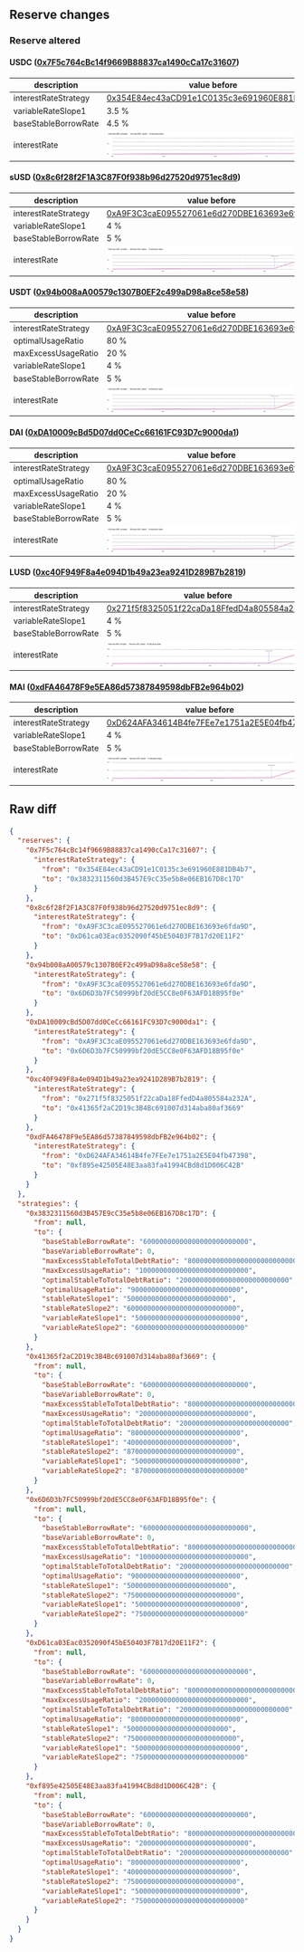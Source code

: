## Reserve changes

### Reserve altered

#### USDC ([0x7F5c764cBc14f9669B88837ca1490cCa17c31607](https://optimistic.etherscan.io/address/0x7F5c764cBc14f9669B88837ca1490cCa17c31607))

| description | value before | value after |
| --- | --- | --- |
| interestRateStrategy | [0x354E84ec43aCD91e1C0135c3e691960E881DB4b7](https://optimistic.etherscan.io/address/0x354E84ec43aCD91e1C0135c3e691960E881DB4b7) | [0x3832311560d3B457E9cC35e5b8e06EB167D8c17D](https://optimistic.etherscan.io/address/0x3832311560d3B457E9cC35e5b8e06EB167D8c17D) |
| variableRateSlope1 | 3.5 % | 5 % |
| baseStableBorrowRate | 4.5 % | 6 % |
| interestRate | ![before](/.assets/0372907d0b2f3da48f7adcaed3b1452230cd5c2b.svg) | ![after](/.assets/2054bce529b78cac463f95dc79fc18b65a0c1f44.svg) |

#### sUSD ([0x8c6f28f2F1A3C87F0f938b96d27520d9751ec8d9](https://optimistic.etherscan.io/address/0x8c6f28f2F1A3C87F0f938b96d27520d9751ec8d9))

| description | value before | value after |
| --- | --- | --- |
| interestRateStrategy | [0xA9F3C3caE095527061e6d270DBE163693e6fda9D](https://optimistic.etherscan.io/address/0xA9F3C3caE095527061e6d270DBE163693e6fda9D) | [0xD61ca03Eac0352090f45bE50403F7B17d20E11F2](https://optimistic.etherscan.io/address/0xD61ca03Eac0352090f45bE50403F7B17d20E11F2) |
| variableRateSlope1 | 4 % | 5 % |
| baseStableBorrowRate | 5 % | 6 % |
| interestRate | ![before](/.assets/8d9de32bf30b1c9dcf71f07a13b228c69a71a4ce.svg) | ![after](/.assets/9ed0ac5bda0d6aea5b627325dd757aab5a706122.svg) |

#### USDT ([0x94b008aA00579c1307B0EF2c499aD98a8ce58e58](https://optimistic.etherscan.io/address/0x94b008aA00579c1307B0EF2c499aD98a8ce58e58))

| description | value before | value after |
| --- | --- | --- |
| interestRateStrategy | [0xA9F3C3caE095527061e6d270DBE163693e6fda9D](https://optimistic.etherscan.io/address/0xA9F3C3caE095527061e6d270DBE163693e6fda9D) | [0x6D6D3b7FC50999bf20dE5CC8e0F63AFD18B95f0e](https://optimistic.etherscan.io/address/0x6D6D3b7FC50999bf20dE5CC8e0F63AFD18B95f0e) |
| optimalUsageRatio | 80 % | 90 % |
| maxExcessUsageRatio | 20 % | 10 % |
| variableRateSlope1 | 4 % | 5 % |
| baseStableBorrowRate | 5 % | 6 % |
| interestRate | ![before](/.assets/8d9de32bf30b1c9dcf71f07a13b228c69a71a4ce.svg) | ![after](/.assets/ebd346a83b729edecf1938b8cdd0528700c8b9fd.svg) |

#### DAI ([0xDA10009cBd5D07dd0CeCc66161FC93D7c9000da1](https://optimistic.etherscan.io/address/0xDA10009cBd5D07dd0CeCc66161FC93D7c9000da1))

| description | value before | value after |
| --- | --- | --- |
| interestRateStrategy | [0xA9F3C3caE095527061e6d270DBE163693e6fda9D](https://optimistic.etherscan.io/address/0xA9F3C3caE095527061e6d270DBE163693e6fda9D) | [0x6D6D3b7FC50999bf20dE5CC8e0F63AFD18B95f0e](https://optimistic.etherscan.io/address/0x6D6D3b7FC50999bf20dE5CC8e0F63AFD18B95f0e) |
| optimalUsageRatio | 80 % | 90 % |
| maxExcessUsageRatio | 20 % | 10 % |
| variableRateSlope1 | 4 % | 5 % |
| baseStableBorrowRate | 5 % | 6 % |
| interestRate | ![before](/.assets/8d9de32bf30b1c9dcf71f07a13b228c69a71a4ce.svg) | ![after](/.assets/ebd346a83b729edecf1938b8cdd0528700c8b9fd.svg) |

#### LUSD ([0xc40F949F8a4e094D1b49a23ea9241D289B7b2819](https://optimistic.etherscan.io/address/0xc40F949F8a4e094D1b49a23ea9241D289B7b2819))

| description | value before | value after |
| --- | --- | --- |
| interestRateStrategy | [0x271f5f8325051f22caDa18FfedD4a805584a232A](https://optimistic.etherscan.io/address/0x271f5f8325051f22caDa18FfedD4a805584a232A) | [0x41365f2aC2D19c3B4Bc691007d314aba80af3669](https://optimistic.etherscan.io/address/0x41365f2aC2D19c3B4Bc691007d314aba80af3669) |
| variableRateSlope1 | 4 % | 5 % |
| baseStableBorrowRate | 5 % | 6 % |
| interestRate | ![before](/.assets/43ce89e3d7fc2289843c17d09906ba45f0b42148.svg) | ![after](/.assets/73cbf1aae04d2063059bb0a9bc283ef7a4332ac4.svg) |

#### MAI ([0xdFA46478F9e5EA86d57387849598dbFB2e964b02](https://optimistic.etherscan.io/address/0xdFA46478F9e5EA86d57387849598dbFB2e964b02))

| description | value before | value after |
| --- | --- | --- |
| interestRateStrategy | [0xD624AFA34614B4fe7FEe7e1751a2E5E04fb47398](https://optimistic.etherscan.io/address/0xD624AFA34614B4fe7FEe7e1751a2E5E04fb47398) | [0xf895e42505E48E3aa83fa41994CBd8d1D006C42B](https://optimistic.etherscan.io/address/0xf895e42505E48E3aa83fa41994CBd8d1D006C42B) |
| variableRateSlope1 | 4 % | 5 % |
| baseStableBorrowRate | 5 % | 6 % |
| interestRate | ![before](/.assets/6328b8017499aaa1d67053e893c4dc04fca7def7.svg) | ![after](/.assets/df7fd666881ec31eda779728d617bf3efe6be6d8.svg) |

## Raw diff

```json
{
  "reserves": {
    "0x7F5c764cBc14f9669B88837ca1490cCa17c31607": {
      "interestRateStrategy": {
        "from": "0x354E84ec43aCD91e1C0135c3e691960E881DB4b7",
        "to": "0x3832311560d3B457E9cC35e5b8e06EB167D8c17D"
      }
    },
    "0x8c6f28f2F1A3C87F0f938b96d27520d9751ec8d9": {
      "interestRateStrategy": {
        "from": "0xA9F3C3caE095527061e6d270DBE163693e6fda9D",
        "to": "0xD61ca03Eac0352090f45bE50403F7B17d20E11F2"
      }
    },
    "0x94b008aA00579c1307B0EF2c499aD98a8ce58e58": {
      "interestRateStrategy": {
        "from": "0xA9F3C3caE095527061e6d270DBE163693e6fda9D",
        "to": "0x6D6D3b7FC50999bf20dE5CC8e0F63AFD18B95f0e"
      }
    },
    "0xDA10009cBd5D07dd0CeCc66161FC93D7c9000da1": {
      "interestRateStrategy": {
        "from": "0xA9F3C3caE095527061e6d270DBE163693e6fda9D",
        "to": "0x6D6D3b7FC50999bf20dE5CC8e0F63AFD18B95f0e"
      }
    },
    "0xc40F949F8a4e094D1b49a23ea9241D289B7b2819": {
      "interestRateStrategy": {
        "from": "0x271f5f8325051f22caDa18FfedD4a805584a232A",
        "to": "0x41365f2aC2D19c3B4Bc691007d314aba80af3669"
      }
    },
    "0xdFA46478F9e5EA86d57387849598dbFB2e964b02": {
      "interestRateStrategy": {
        "from": "0xD624AFA34614B4fe7FEe7e1751a2E5E04fb47398",
        "to": "0xf895e42505E48E3aa83fa41994CBd8d1D006C42B"
      }
    }
  },
  "strategies": {
    "0x3832311560d3B457E9cC35e5b8e06EB167D8c17D": {
      "from": null,
      "to": {
        "baseStableBorrowRate": "60000000000000000000000000",
        "baseVariableBorrowRate": 0,
        "maxExcessStableToTotalDebtRatio": "800000000000000000000000000",
        "maxExcessUsageRatio": "100000000000000000000000000",
        "optimalStableToTotalDebtRatio": "200000000000000000000000000",
        "optimalUsageRatio": "900000000000000000000000000",
        "stableRateSlope1": "5000000000000000000000000",
        "stableRateSlope2": "600000000000000000000000000",
        "variableRateSlope1": "50000000000000000000000000",
        "variableRateSlope2": "600000000000000000000000000"
      }
    },
    "0x41365f2aC2D19c3B4Bc691007d314aba80af3669": {
      "from": null,
      "to": {
        "baseStableBorrowRate": "60000000000000000000000000",
        "baseVariableBorrowRate": 0,
        "maxExcessStableToTotalDebtRatio": "800000000000000000000000000",
        "maxExcessUsageRatio": "200000000000000000000000000",
        "optimalStableToTotalDebtRatio": "200000000000000000000000000",
        "optimalUsageRatio": "800000000000000000000000000",
        "stableRateSlope1": "40000000000000000000000000",
        "stableRateSlope2": "870000000000000000000000000",
        "variableRateSlope1": "50000000000000000000000000",
        "variableRateSlope2": "870000000000000000000000000"
      }
    },
    "0x6D6D3b7FC50999bf20dE5CC8e0F63AFD18B95f0e": {
      "from": null,
      "to": {
        "baseStableBorrowRate": "60000000000000000000000000",
        "baseVariableBorrowRate": 0,
        "maxExcessStableToTotalDebtRatio": "800000000000000000000000000",
        "maxExcessUsageRatio": "100000000000000000000000000",
        "optimalStableToTotalDebtRatio": "200000000000000000000000000",
        "optimalUsageRatio": "900000000000000000000000000",
        "stableRateSlope1": "5000000000000000000000000",
        "stableRateSlope2": "750000000000000000000000000",
        "variableRateSlope1": "50000000000000000000000000",
        "variableRateSlope2": "750000000000000000000000000"
      }
    },
    "0xD61ca03Eac0352090f45bE50403F7B17d20E11F2": {
      "from": null,
      "to": {
        "baseStableBorrowRate": "60000000000000000000000000",
        "baseVariableBorrowRate": 0,
        "maxExcessStableToTotalDebtRatio": "800000000000000000000000000",
        "maxExcessUsageRatio": "200000000000000000000000000",
        "optimalStableToTotalDebtRatio": "200000000000000000000000000",
        "optimalUsageRatio": "800000000000000000000000000",
        "stableRateSlope1": "5000000000000000000000000",
        "stableRateSlope2": "750000000000000000000000000",
        "variableRateSlope1": "50000000000000000000000000",
        "variableRateSlope2": "750000000000000000000000000"
      }
    },
    "0xf895e42505E48E3aa83fa41994CBd8d1D006C42B": {
      "from": null,
      "to": {
        "baseStableBorrowRate": "60000000000000000000000000",
        "baseVariableBorrowRate": 0,
        "maxExcessStableToTotalDebtRatio": "800000000000000000000000000",
        "maxExcessUsageRatio": "200000000000000000000000000",
        "optimalStableToTotalDebtRatio": "200000000000000000000000000",
        "optimalUsageRatio": "800000000000000000000000000",
        "stableRateSlope1": "40000000000000000000000000",
        "stableRateSlope2": "750000000000000000000000000",
        "variableRateSlope1": "50000000000000000000000000",
        "variableRateSlope2": "750000000000000000000000000"
      }
    }
  }
}
```